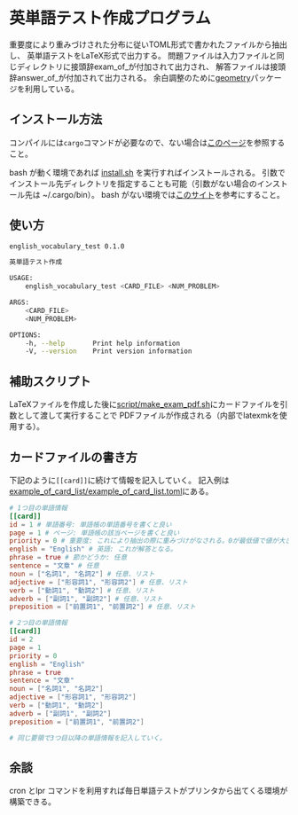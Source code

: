 # 英単語テスト作成プログラム

重要度により重みづけされた分布に従いTOML形式で書かれたファイルから抽出し、
英単語テストをLaTeX形式で出力する。
問題ファイルは入力ファイルと同じディレクトリに接頭辞exam\_of\_が付加されて出力され、
解答ファイルは接頭辞answer\_of\_が付加されて出力される。
余白調整のために[geometry](https://ctan.org/pkg/geometry)パッケージを利用している。

## インストール方法

コンパイルには`cargo`コマンドが必要なので、ない場合は[このページ](https://www.rust-lang.org/ja/tools/install)を参照すること。

bash が動く環境であれば [install.sh](install.sh) を実行すればインストールされる。
引数でインストール先ディレクトリを指定することも可能（引数がない場合のインストール先は ~/.cargo/bin）。
bash がない環境では[このサイト](https://doc.rust-lang.org/cargo/commands/cargo-install.html)を参考にすること。

## 使い方

```sh
english_vocabulary_test 0.1.0

英単語テスト作成

USAGE:
    english_vocabulary_test <CARD_FILE> <NUM_PROBLEM>

ARGS:
    <CARD_FILE>
    <NUM_PROBLEM>

OPTIONS:
    -h, --help       Print help information
    -V, --version    Print version information
```

## 補助スクリプト

LaTeXファイルを作成した後に[script/make\_exam\_pdf.sh](script/make_exam_pdf.sh)にカードファイルを引数として渡して実行することで
PDFファイルが作成される（内部でlatexmkを使用する）。

## カードファイルの書き方

下記のように`[[card]]`に続けて情報を記入していく。
記入例は[example\_of\_card\_list/example\_of\_card\_list.toml](example_of_card_list/example_of_card_list.toml)にある。


```toml
# 1つ目の単語情報
[[card]]
id = 1 # 単語番号: 単語帳の単語番号を書くと良い
page = 1 # ページ: 単語帳の該当ページを書くと良い
priority = 0 # 重要度: これにより抽出の際に重みづけがなされる。0が最低値で値が大きいほどより抽出されやすくなる。
english = "English" # 英語: これが解答となる。
phrase = true # 節かどうか: 任意
sentence = "文章" # 任意
noun = ["名詞1", "名詞2"] # 任意、リスト
adjective = ["形容詞1", "形容詞2"] # 任意、リスト
verb = ["動詞1", "動詞2"] # 任意、リスト
adverb = ["副詞1", "副詞2"] # 任意、リスト
preposition = ["前置詞1", "前置詞2"] # 任意、リスト

# 2つ目の単語情報
[[card]]
id = 2
page = 1
priority = 0
english = "English"
phrase = true
sentence = "文章"
noun = ["名詞1", "名詞2"]
adjective = ["形容詞1", "形容詞2"]
verb = ["動詞1", "動詞2"]
adverb = ["副詞1", "副詞2"]
preposition = ["前置詞1", "前置詞2"]

# 同じ要領で3つ目以降の単語情報を記入していく。
```

## 余談

cron とlpr コマンドを利用すれば毎日単語テストがプリンタから出てくる環境が構築できる。
